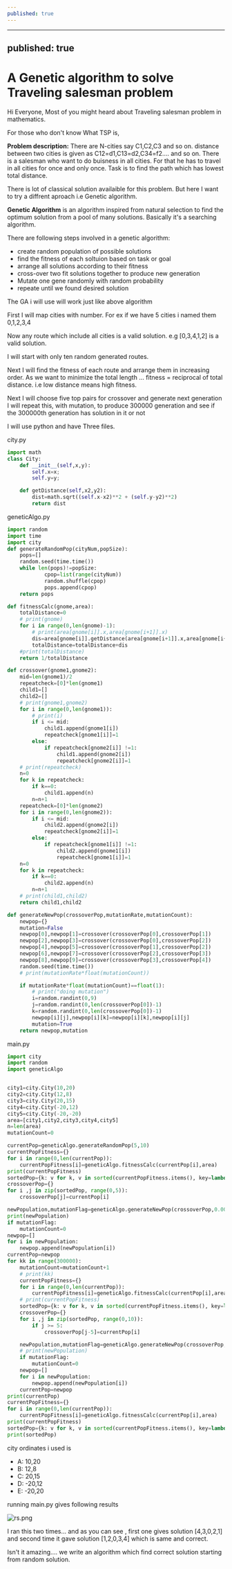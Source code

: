 ```yaml
---
published: true
---
```

---
published: true
---
# A Genetic algorithm to solve Traveling salesman problem 

Hi Everyone,
Most of you might heard about Traveling salesman problem in mathematics.

For those who don't know What TSP is,

**Problem description:** There are N-cities say C1,C2,C3 and so on.
distance between two cities is given as C12=d1,C13=d2,C34=f2.... and so on.
There is a salesman who want to do buisness in all cities. For that he has to travel in all cities for once and only once. Task is to find the path which has lowest total distance.

There is lot of classical solution availaible for this problem. But here I want to try a diffrent aproach i.e Genetic algorithm.

**Genetic Algorithm** is an algorithm inspired from natural selection to find the optimum solution from a pool of many solutions. Basically it's a searching algorithm.

There are following steps involved in a genetic algorithm:

- create  random population of possible solutions
- find the fitness of each soltuion based on task or goal
- arrange all solutions according to their fitness
- cross-over two fit solutions together to produce new generation
- Mutate one gene randomly with random probability
- repeate until we found desired solution

The GA i will use will work just like above algorithm

First I will map cities with number. For ex if we have 5 cities i named them 0,1,2,3,4

Now any route which include all cities is a valid solution. e.g  \[0,3,4,1,2] is a valid solution.

I will start with only ten random generated routes.

Next I will find the fitness of each route and arrange them in increasing order. As we want to minimize the total length ... fitness = reciprocal of total distance. i.e low distance means high fitness.

Next I will choose five top pairs for crossover and generate next generation 
I will repeat this, with mutation, to produce 300000 generation and see if the 300000th generation has solution in it or not

I will use python and have Three files.

city.py
```python
import math
class City:
    def __init__(self,x,y):
        self.x=x;
        self.y=y;

    def getDistance(self,x2,y2):
        dist=math.sqrt((self.x-x2)**2 + (self.y-y2)**2)
        return dist
```

geneticAlgo.py
```python
import random
import time
import city
def generateRandomPop(cityNum,popSize):
    pops=[]
    random.seed(time.time())
    while len(pops)!=popSize:
            cpop=list(range(cityNum))
            random.shuffle(cpop)
            pops.append(cpop)
    return pops

def fitnessCalc(gnome,area):
    totalDistance=0
    # print(gnome)
    for i in range(0,len(gnome)-1):
        # print(area[gnome[i]].x,area[gnome[i+1]].x)
        dis=area[gnome[i]].getDistance(area[gnome[i+1]].x,area[gnome[i+1]].y)
        totalDistance=totalDistance+dis
    #print(totalDistance)
    return 1/totalDistance

def crossover(gnome1,gnome2):
    mid=len(gnome1)/2
    repeatcheck=[0]*len(gnome1)
    child1=[]
    child2=[]
    # print(gnome1,gnome2)
    for i in range(0,len(gnome1)):
        # print(i)
        if i <= mid:
            child1.append(gnome1[i])
            repeatcheck[gnome1[i]]=1
        else:
            if repeatcheck[gnome2[i]] !=1:
                child1.append(gnome2[i])
                repeatcheck[gnome2[i]]=1
    # print(repeatcheck)
    n=0
    for k in repeatcheck:
        if k==0:
            child1.append(n)
        n=n+1
    repeatcheck=[0]*len(gnome2)
    for i in range(0,len(gnome2)):
        if i <= mid:
            child2.append(gnome2[i])
            repeatcheck[gnome2[i]]=1
        else:
            if repeatcheck[gnome1[i]] !=1:
                child2.append(gnome1[i])
                repeatcheck[gnome1[i]]=1
    n=0
    for k in repeatcheck:
        if k==0:
            child2.append(n)
        n=n+1
    # print(child1,child2)
    return child1,child2

def generateNewPop(crossoverPop,mutationRate,mutationCount):
    newpop={}
    mutation=False
    newpop[0],newpop[1]=crossover(crossoverPop[0],crossoverPop[1])
    newpop[2],newpop[3]=crossover(crossoverPop[0],crossoverPop[2])
    newpop[4],newpop[5]=crossover(crossoverPop[1],crossoverPop[2])
    newpop[6],newpop[7]=crossover(crossoverPop[2],crossoverPop[3])
    newpop[8],newpop[9]=crossover(crossoverPop[3],crossoverPop[4])
    random.seed(time.time())
    # print(mutationRate*float(mutationCount))

    if mutationRate*float(mutationCount)==float(1):
        # print("doing mutation")
        i=random.randint(0,9)
        j=random.randint(0,len(crossoverPop[0])-1)
        k=random.randint(0,len(crossoverPop[0])-1)
        newpop[i][j],newpop[i][k]=newpop[i][k],newpop[i][j]
        mutation=True
    return newpop,mutation

```

main.py
```python
import city
import random
import geneticAlgo


city1=city.City(10,20)
city2=city.City(12,8)
city3=city.City(20,15)
city4=city.City(-20,12)
city5=city.City(-20,-20)
area=[city1,city2,city3,city4,city5]
n=len(area)
mutationCount=0

currentPop=geneticAlgo.generateRandomPop(5,10)
currentPopFitness={}
for i in range(0,len(currentPop)):
    currentPopFitness[i]=geneticAlgo.fitnessCalc(currentPop[i],area)
print(currentPopFitness)
sortedPop={k: v for k, v in sorted(currentPopFitness.items(), key=lambda item: item[1])}
crossoverPop={}
for i ,j in zip(sortedPop, range(0,5)):
    crossoverPop[j]=currentPop[i]

newPopulation,mutationFlag=geneticAlgo.generateNewPop(crossoverPop,0.005,mutationCount)
print(newPopulation)
if mutationFlag:
    mutationCount=0
newpop=[]
for i in newPopulation:
    newpop.append(newPopulation[i])
currentPop=newpop
for kk in range(300000):
    mutationCount=mutationCount+1
    # print(kk)
    currentPopFitness={}
    for i in range(0,len(currentPop)):
        currentPopFitness[i]=geneticAlgo.fitnessCalc(currentPop[i],area)
    # print(currentPopFitness)
    sortedPop={k: v for k, v in sorted(currentPopFitness.items(), key=lambda item: item[1])}
    crossoverPop={}
    for i ,j in zip(sortedPop, range(0,10)):
        if j >= 5:
            crossoverPop[j-5]=currentPop[i]

    newPopulation,mutationFlag=geneticAlgo.generateNewPop(crossoverPop,0.005,mutationCount)
    # print(newPopulation)
    if mutationFlag:
        mutationCount=0
    newpop=[]
    for i in newPopulation:
        newpop.append(newPopulation[i])
    currentPop=newpop
print(currentPop)
currentPopFitness={}
for i in range(0,len(currentPop)):
    currentPopFitness[i]=geneticAlgo.fitnessCalc(currentPop[i],area)
print(currentPopFitness)
sortedPop={k: v for k, v in sorted(currentPopFitness.items(), key=lambda item: item[1])}
print(sortedPop)
```

city ordinates i used is 
- A: 10,20
- B: 12,8
- C: 20,15
- D: -20,12
- E: -20,20

running main.py gives following results

![rs.png]({{site.baseurl}}/_posts/rs.png)



I ran this two times... and as you can see , first one gives solution \[4,3,0,2,1] and second time it gave solution \[1,2,0,3,4] which is same and correct.

Isn't it amazing.... we write an algorithm which find correct solution starting from random solution.
